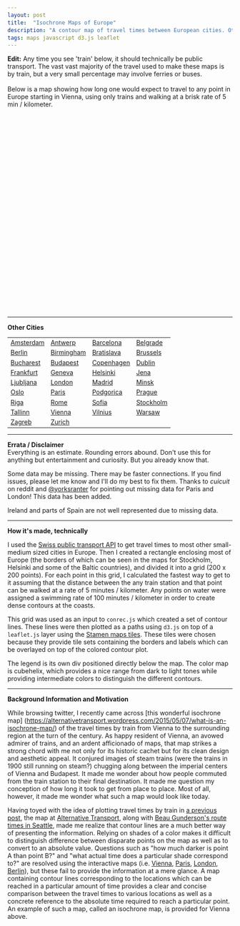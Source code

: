 ```yaml
---
layout: post
title:  "Isochrone Maps of Europe"
description: "A contour map of travel times between European cities. Otherwise known as an isochrone map."
tags: maps javascript d3.js leaflet 
---
```

<meta charset="utf-8"> 
<img itemprop="image" src="/img/isochrone_example.jpg" style='display:none' width="200" height="170" />

<b>Edit:</b> Any time you see 'train' below, it should technically be public transport. The vast
vast majority of the travel used to make these maps is by train, but a very small percentage may
involve ferries or buses.
<br>
<br>
Below is a map showing how long one would expect to travel to any point in Europe
starting in Vienna, using only trains and walking at a brisk rate of 5 min / kilometer.
<br>
<div id="isochroneMap" style="height: 400px; width: 550px;"></div>
<div id="isochroneMapLegend" style="height: 40px; width: 550px;"></div>
<link rel="stylesheet" href="/css/leaflet.css">
<script src="/js/leaflet.js"></script>
<script src="/js/isochrone_map.js"></script>
<script src="/js/conrec.js"></script>
<script src="/js/cubehelix.js"></script>
<script src="/js/tile.stamen.js"></script>

<script type="text/javascript">
drawIsochroneMap(48.2000, 16.3667, '/jsons/isochrone_contours/vienna.json');
</script>
<hr>
<b>Other Cities</b>
<br>

<table style="width: 550px;">
<tr>
<td><a href="/supp/isochrone_amsterdam">Amsterdam</a></td>
<td><a href="/supp/isochrone_antwerp">Antwerp</a></td>
<td><a href="/supp/isochrone_barcelona">Barcelona</a></td>
<td><a href="/supp/isochrone_belgrade">Belgrade</a></td>
</tr>
<tr>
<td><a href="/supp/isochrone_berlin">Berlin</a></td>
<td><a href="/supp/isochrone_birmingham">Birmingham</a></td>
<td><a href="/supp/isochrone_bratislava">Bratislava</a></td>
<td><a href="/supp/isochrone_brussels">Brussels</a></td>
</tr>
<tr>
<td><a href="/supp/isochrone_bucharest">Bucharest</a></td>
<td><a href="/supp/isochrone_budapest">Budapest</a></td>
<td><a href="/supp/isochrone_copenhagen">Copenhagen</a></td>
<td><a href="/supp/isochrone_dublin">Dublin</a></td>
</tr>
<tr>
<td><a href="/supp/isochrone_frankfurt">Frankfurt</a></td>
<td><a href="/supp/isochrone_geneva">Geneva</a></td>
<td><a href="/supp/isochrone_helsinki">Helsinki</a></td>
<td><a href="/supp/isochrone_jena">Jena</a></td>
</tr>
<tr>
<td><a href="/supp/isochrone_ljubljana">Ljubljana</a></td>
<td><a href="/supp/isochrone_london">London</a></td>
<td><a href="/supp/isochrone_madrid">Madrid</a></td>
<td><a href="/supp/isochrone_minsk">Minsk</a></td>
</tr>
<tr>
<td><a href="/supp/isochrone_oslo">Oslo</a></td>
<td><a href="/supp/isochrone_paris">Paris</a></td>
<td><a href="/supp/isochrone_podgorica">Podgorica</a></td>
<td><a href="/supp/isochrone_prague">Prague</a></td>
</tr>
<tr>
<td><a href="/supp/isochrone_riga">Riga</a></td>
<td><a href="/supp/isochrone_rome">Rome</a></td>
<td><a href="/supp/isochrone_sofia">Sofia</a></td>
<td><a href="/supp/isochrone_stockholm">Stockholm</a></td>
</tr>
<tr>
<td><a href="/supp/isochrone_tallinn">Tallinn</a></td>
<td><a href="/supp/isochrone_vienna">Vienna</a></td>
<td><a href="/supp/isochrone_vilnius">Vilnius</a></td>
<td><a href="/supp/isochrone_warsaw">Warsaw</a></td>
</tr>
<tr>
<td><a href="/supp/isochrone_zagreb">Zagreb</a></td>
<td><a href="/supp/isochrone_zurich">Zurich</a></td>
</tr>
</table>

<hr>
<b>Errata / Disclaimer</b>
<br>
Everything is an estimate. Rounding errors abound. Don't use this for anything but entertainment and curiosity. But you already know that.
<br>

Some data may be missing. There may be faster connections.
If you find issues, please let me know
and I'll do my best to fix them.
Thanks to <i>cuicuit</i> on reddit and
[@yorksranter](https://twitter.com/yorksranter) for pointing out missing data
for Paris and London! This data has been added.
<br>

Ireland and parts of Spain are not well represented due to missing data.
<br>
<hr>
<b>How it's made, technically</b>
<br>

I used the [Swiss public transport API](http://transport.opendata.ch/) 
to get travel times to most other small-medium sized cities in Europe. Then I 
created a rectangle enclosing most of Europe (the borders of which can be seen
in the maps for Stockholm, Helsinki and some of the Baltic countries), and
divided it into a grid (200 x 200 points). For each point in this grid, I calculated
the fastest way to get to it assuming that the distance between the any train
station and that point can be walked at a rate of 5 minutes / kilometer. Any points
on water were assigned a swimming rate of 100 minutes / kilometer in order to create
dense contours at the coasts.

This grid was used as an input to `conrec.js` which created a set of contour lines.
These lines were then plotted as a paths using `d3.js` on top of a `leaflet.js` 
layer using the [Stamen maps tiles](http://maps.stamen.com/toner/). These tiles 
were chosen because they provide tile sets containing the borders and labels
which can be overlayed on top of the colored contour plot.

The legend is its own div positioned directly below the map. The color map is cubehelix,
which provides a nice range from dark to light tones while providing intermediate colors
to distinguish the different contours.

<hr>
<b>Background Information and Motivation</b>

While browsing twitter, I recently came across [this wonderful isochrone map]
(https://alternativetransport.wordpress.com/2015/05/07/what-is-an-isochrone-map/)
of the travel times by train from Vienna to the surrounding region at the turn
of the century. As happy resident of Vienna, an avowed admirer of trains, and 
an ardent afficionado of maps, that map strikes a strong chord with me not only
for its historic cachet but for its clean design and aesthetic appeal. It conjured
images of steam trains (were the trains in 1900 still running on steam?) chugging
along between the imperial centers of Vienna and Budapest. It made me wonder about
how people commuted from the train station to their final destination. It made
me question my conception of how long it took to get from place to place. Most of
all, however, it made me wonder what such a map would look like today.

Having toyed with the idea of plotting travel times by train in [a previous
post](/2015/03/25/train-travel-times-in-europe-map/), the map
at [Alternative Transport](https://alternativetransport.wordpress.com/2015/05/07/what-is-an-isochrone-map/), along with [Beau Gunderson's route times in Seattle](http://beaugunderson.com/routes), 
made me realize that contour lines are a much better
way of presenting the information. Relying on shades of a color makes it difficult
to distinguish difference between disparate points on the map as well as to
convert to an absolute value. Questions such as "how much darker is point A
than point B?" and "what actual time does a particular shade correspond to?" are
resolved using the interactive maps (i.e. [Vienna](), [Paris](), [London](),
[Berlin]()), but these fail to provide the information at a mere glance. A
map containing contour lines corresponding to the locations which can be reached
in a particular amount of time provides a clear and concise comparison between
the travel times to various locations as well as a concrete reference to the
absolute time required to reach a particular point. An example of such a map,
called an isochrone map, is provided for Vienna above.
